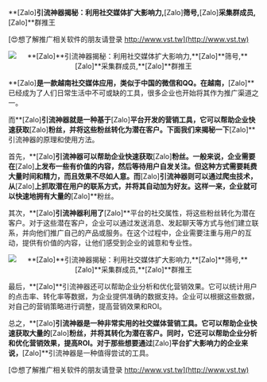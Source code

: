 **[Zalo]**引流神器揭秘：利用社交媒体扩大影响力,**[Zalo]**筛号,**[Zalo]**采集群成员,**[Zalo]**群推王

[😍想了解推广相关软件的朋友请登录 http://www.vst.tw](http://www.vst.tw)

 <center><img src="https://vst.tw/MP4/tuiguang/png/2.png" alt="**[Zalo]**引流神器揭秘：利用社交媒体扩大影响力,**[Zalo]**筛号,**[Zalo]**采集群成员,**[Zalo]**群推王"></center>

**[Zalo]**是一款越南社交媒体应用，类似于中国的微信和QQ。在越南，**[Zalo]**已经成为了人们日常生活中不可或缺的工具，很多企业也开始将其作为推广渠道之一。

而**[Zalo]**引流神器就是一种基于**[Zalo]**平台开发的营销工具，它可以帮助企业快速获取**[Zalo]**粉丝，并将这些粉丝转化为潜在客户。下面我们来揭秘一下**[Zalo]**引流神器的原理和使用方法。

首先，**[Zalo]**引流神器可以帮助企业快速获取**[Zalo]**粉丝。一般来说，企业需要在**[Zalo]**上发布一些有价值的内容，然后等待用户自发关注。但这种方式需要耗费大量时间和精力，而且效果不尽如人意。而**[Zalo]**引流神器则可以通过爬虫技术，从**[Zalo]**上抓取潜在用户的联系方式，并将其自动加为好友。这样一来，企业就可以快速地拥有大量的**[Zalo]**粉丝。

其次，**[Zalo]**引流神器利用了**[Zalo]**平台的社交属性，将这些粉丝转化为潜在客户。对于这些潜在客户，企业可以通过发送消息、发起聊天等方式与他们建立联系，并向他们推广自己的产品或服务。在这个过程中，企业需要注重与用户的互动，提供有价值的内容，让他们感受到企业的诚意和专业性。

 <center><img src="https://vst.tw/MP4/tuiguang/png/1.png" alt="**[Zalo]**引流神器揭秘：利用社交媒体扩大影响力,**[Zalo]**筛号,**[Zalo]**采集群成员,**[Zalo]**群推王"></center>

最后，**[Zalo]**引流神器还可以帮助企业分析和优化营销效果。它可以统计用户的点击率、转化率等数据，为企业提供准确的数据支持。企业可以根据这些数据，对自己的营销策略进行调整，提高营销效果和ROI。

总之，**[Zalo]**引流神器是一种非常实用的社交媒体营销工具。它可以帮助企业快速获取大量的**[Zalo]**粉丝，并将其转化为潜在客户。同时，它还可以帮助企业分析和优化营销效果，提高ROI。对于那些想要通过**[Zalo]**平台扩大影响力的企业来说，**[Zalo]**引流神器是一种值得尝试的工具。

[😍想了解推广相关软件的朋友请登录 http://www.vst.tw](http://www.vst.tw)



